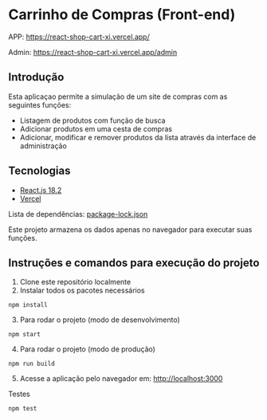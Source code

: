 # Carrinho de Compras (Front-end)

APP: https://react-shop-cart-xi.vercel.app/

Admin: https://react-shop-cart-xi.vercel.app/admin

## Introdução

Esta aplicaçao permite a simulação de um site de compras com as seguintes funções:

-   Listagem de produtos com função de busca
-   Adicionar produtos em uma cesta de compras
-   Adicionar, modificar e remover produtos da lista através da interface de administração

## Tecnologias

-   [React.js 18.2](https://reactjs.org/)
-   [Vercel](https://vercel.com)

Lista de dependências: [package-lock.json](https://github.com/brunofuentes/react-shop-cart/blob/master/package-lock.json)

Este projeto armazena os dados apenas no navegador para executar suas funções.

## Instruções e comandos para execução do projeto

1. Clone este repositório localmente
2. Instalar todos os pacotes necessários

```
npm install
```

3. Para rodar o projeto (modo de desenvolvimento)

```
npm start
```

4. Para rodar o projeto (modo de produção)

```
npm run build
```

5. Acesse a aplicação pelo navegador em: [http://localhost:3000](http://localhost:3000)

Testes

```
npm test
```
